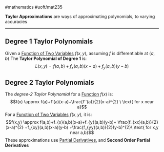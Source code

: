 #mathematics 
#uoft/mat235 

**Taylor Approximations** are ways of approximating polynomials, to varying accuracies

---
## Degree 1 Taylor Polynomials
Given a [Function of Two Variables](Function%20of%20Two%20Variables.md) $f(x,y)$, assuming $f$ is differentiable at $(a,b)$ 
The **Taylor Polynomial of Degree 1** is: $$L(x,y)=f(a,b)+f_{x}(a,b)(x-a)+f_{y}(a,b)(y-b)$$

## Degree 2 Taylor Polynomials
The *degree-2 Taylor Polynomial* for a [Function](Function.md) $f(x)$ is:$$f(x) \approx f(a)+f'(a)(x-a)+\frac{f''(a)}{2}(x-a)^{2} \ \text{ for x near a}$$
For a [Function of Two Variables](Function%20of%20Two%20Variables.md) $f(x,y)$, it is:$$f(x,y) \approx f(a,b)+f_{x}(a,b)(x-a)+f_{y}(a,b)(y-b)+ \frac{f_{xx}(a,b)}{2}(x-a)^{2} +f_{xy}(a,b)(x-a)(y-b) +\frac{f_{yy}(a,b)}{2}(y-b)^{2}\ \text{ for x,y near a,b}$$
These approximations use [Partial Derivatives](Partial%20Derivative.md), and **Second Order Partial Derivatives**
